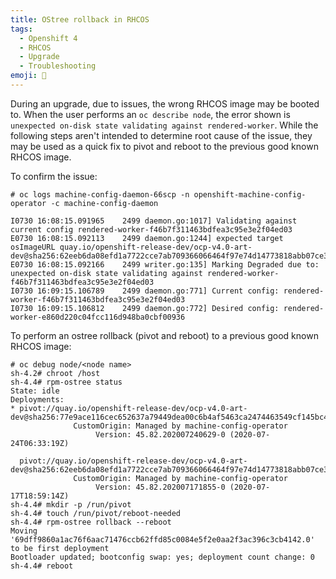 ```yaml
---
title: OStree rollback in RHCOS
tags:
  - Openshift 4
  - RHCOS
  - Upgrade
  - Troubleshooting
emoji: 🧰
---
```


During an upgrade, due to issues, the wrong RHCOS image may be booted to.  When the user performs an `oc describe node`, the error shown is `unexpected on-disk state validating against rendered-worker`.  While the following steps aren't intended to determine root cause of the issue, they may be used as a quick fix to pivot and reboot to the previous good known RHCOS image.

To confirm the issue:
```oc
# oc logs machine-config-daemon-66scp -n openshift-machine-config-operator -c machine-config-daemon

I0730 16:08:15.091965    2499 daemon.go:1017] Validating against current config rendered-worker-f46b7f311463bdfea3c95e3e2f04ed03
E0730 16:08:15.092113    2499 daemon.go:1244] expected target osImageURL quay.io/openshift-release-dev/ocp-v4.0-art-dev@sha256:62eeb6da08efd1a7722cce7ab709366066464f97e74d14773818abb07ce3f7a7
E0730 16:08:15.092166    2499 writer.go:135] Marking Degraded due to: unexpected on-disk state validating against rendered-worker-f46b7f311463bdfea3c95e3e2f04ed03
I0730 16:09:15.106789    2499 daemon.go:771] Current config: rendered-worker-f46b7f311463bdfea3c95e3e2f04ed03
I0730 16:09:15.106812    2499 daemon.go:772] Desired config: rendered-worker-e860d220c04fcc116d948ba0cbf00936
```

To perform an ostree rollback (pivot and reboot) to a previous good known RHCOS image:
```oc
# oc debug node/<node name>
sh-4.2# chroot /host
sh-4.4# rpm-ostree status
State: idle
Deployments:
* pivot://quay.io/openshift-release-dev/ocp-v4.0-art-dev@sha256:77e9ace116cec652637a79449dea00c6b4af5463ca2474463549cf145bc44438
              CustomOrigin: Managed by machine-config-operator
                   Version: 45.82.202007240629-0 (2020-07-24T06:33:19Z)

  pivot://quay.io/openshift-release-dev/ocp-v4.0-art-dev@sha256:62eeb6da08efd1a7722cce7ab709366066464f97e74d14773818abb07ce3f7a7
              CustomOrigin: Managed by machine-config-operator
                   Version: 45.82.202007171855-0 (2020-07-17T18:59:14Z)
sh-4.4# mkdir -p /run/pivot
sh-4.4# touch /run/pivot/reboot-needed
sh-4.4# rpm-ostree rollback --reboot
Moving '69dff9860a1ac76f6aac71476ccb62ffd85c0084e5f2e0aa2f3ac396c3cb4142.0' to be first deployment
Bootloader updated; bootconfig swap: yes; deployment count change: 0
sh-4.4# reboot
```

